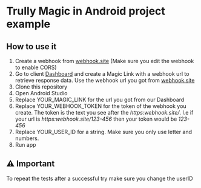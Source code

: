 # Trully Magic in Android project example

## How to use it

1. Create a webhook from [webhook.site](https://webhook.site) (Make sure you edit the webhook to enable CORS)
2. Go to client [Dashboard](https://sandboxapp.trully.ai) and create a Magic Link with a webhook url to retrieve response data. Use the webhook url you got from [webhook.site](https://webhook.site)
3. Clone this repository
4. Open Android Studio
5. Replace YOUR_MAGIC_LINK for the url you got from our Dashboard
6. Replace YOUR_WEBHOOK_TOKEN for the token of the webhook you create. The token is the text you see after the <i>https:webhook.site/</i>. I.e if your url is <i>https:webhook.site/123-456</i> then your token would be <i>123-456</i> 
7. Replace YOUR_USER_ID for a string. Make sure you only use letter and numbers.
8. Run app

## ⚠️ Important
To repeat the tests after a successful try make sure you change the userID